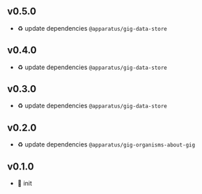 ## v0.5.0

* ♻️ update dependencies `@apparatus/gig-data-store`

## v0.4.0

* ♻️ update dependencies `@apparatus/gig-data-store`

## v0.3.0

* ♻️ update dependencies `@apparatus/gig-data-store`

## v0.2.0

* ♻️ update dependencies `@apparatus/gig-organisms-about-gig`

## v0.1.0

* 🐣 init
